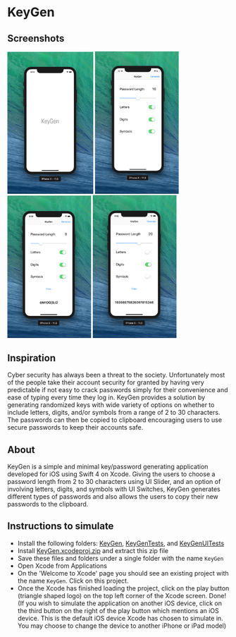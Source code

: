 # KeyGen

## Screenshots
<img src="https://github.com/adbht/KeyGen/blob/master/Screenshots/Launch%20Screen.jpg" width="195">                                    <img src="https://github.com/adbht/KeyGen/blob/master/Screenshots/Default%20Screen%20at%20Launch.png" width="190">                       <img src="https://github.com/adbht/KeyGen/blob/master/Screenshots/Generating%20Password%20(Example%202).png" width="190">         <img src="https://github.com/adbht/KeyGen/blob/master/Screenshots/Generating%20Password%20(Example%203).png" width="190">   

## Inspiration
Cyber security has always been a threat to the society. Unfortunately most of the people take their account security for granted by having very predictable if not easy to crack passwords simply for their convenience and ease of typing every time they log in. KeyGen provides a solution by generating randomized keys with wide variety of options on whether to include letters, digits, and/or symbols from a range of 2 to 30 characters. The passwords can then be copied to clipboard encouraging users to use secure passwords to keep their accounts safe. 

## About
KeyGen is a simple and minimal key/password generating application developed for iOS using Swift 4 on Xcode. Giving the users to choose a password length from 2 to 30 characters using UI Slider, and an option of involving letters, digits, and symbols with UI Switches, KeyGen generates different types of passwords and also allows the users to copy their new passwords to the clipboard.

## Instructions to simulate
   - Install the following folders: [KeyGen](https://github.com/adbht/KeyGen/tree/master/KeyGen), [KeyGenTests](https://github.com/adbht/KeyGen/tree/master/KeyGenTests), and [KeyGenUITests](https://github.com/adbht/KeyGen/tree/master/KeyGenUITests)
   - Install [KeyGen.xcodeproj.zip](https://github.com/adbht/KeyGen/blob/master/KeyGen.xcodeproj.zip) and extract this zip file
   - Save these files and folders under a single folder with the name ```KeyGen```
   - Open Xcode from Applications
   - On the 'Welcome to Xcode' page you should see an existing project with the name ```KeyGen```. Click on this project.
   - Once the Xcode has finished loading the project, click on the play button (triangle shaped logo) on the top left corner of the Xcode screen. Done! (If you wish to simulate the application on another iOS device, click on the third button on the right of the play button which mentions an iOS device. This is the default iOS device Xcode has chosen to simulate in. You may choose to change the device to another iPhone or iPad model)
